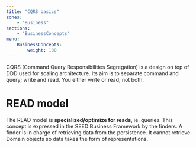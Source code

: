 ```yaml
---
title: "CQRS basics"
zones:
    - "Business"
sections:
    - "BusinessConcepts"
menu:
    BusinessConcepts:
        weight: 100
---
```


CQRS (Command Query Responsibilities Segregation) is a design on top of DDD used for scaling architecture. Its aim is to 
separate command and query; write and read. You either write or read, not both.

# READ model

The READ model is **specialized/optimize for reads**, ie. queries. This concept is expressed in the SEED Business 
Framework by the finders. A finder is in charge of retrieving data from the persistence. It cannot retrieve Domain 
objects so data takes the form of representations.

